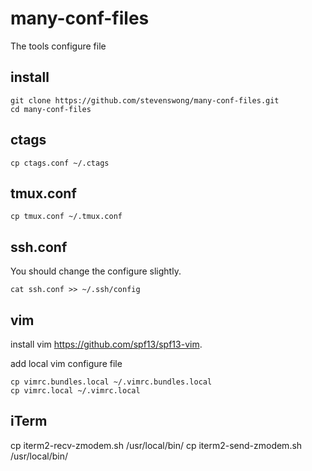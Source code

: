 # many-conf-files
The tools configure file

## install
```
git clone https://github.com/stevenswong/many-conf-files.git
cd many-conf-files
```

## ctags
```
cp ctags.conf ~/.ctags
```

## tmux.conf
```
cp tmux.conf ~/.tmux.conf
```

## ssh.conf
You should change the configure slightly.
```
cat ssh.conf >> ~/.ssh/config
```

## vim
install vim https://github.com/spf13/spf13-vim.

add local vim configure file
```
cp vimrc.bundles.local ~/.vimrc.bundles.local
cp vimrc.local ~/.vimrc.local
```

## iTerm
cp iterm2-recv-zmodem.sh /usr/local/bin/
cp iterm2-send-zmodem.sh /usr/local/bin/
